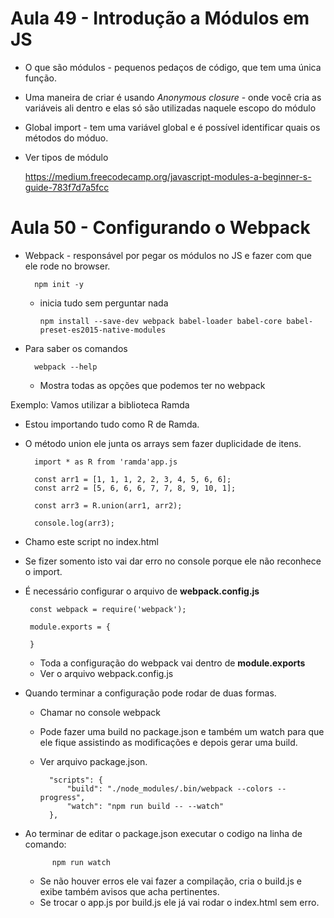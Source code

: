# Aula 49 - Introdução a Módulos em JS

* O que são módulos - pequenos pedaços de código, que tem uma única função.
* Uma maneira de criar é usando _Anonymous closure_ - onde você cria as variáveis ali dentro e elas só são utilizadas naquele escopo do módulo
* Global import - tem uma variável global e é possível identificar quais os métodos do móduo.

* Ver tipos de módulo

    https://medium.freecodecamp.org/javascript-modules-a-beginner-s-guide-783f7d7a5fcc



# Aula 50 - Configurando o Webpack


* Webpack - responsável por pegar os módulos no JS e fazer com que ele rode no browser.

        npm init -y

    - inicia tudo sem perguntar nada

          npm install --save-dev webpack babel-loader babel-core babel-preset-es2015-native-modules

* Para saber os comandos

        webpack --help

    - Mostra todas as opções que podemos ter no webpack


Exemplo: Vamos utilizar a biblioteca Ramda

* Estou importando tudo como R de Ramda.
* O método union ele junta os arrays sem fazer duplicidade de itens.

        import * as R from 'ramda'app.js

        const arr1 = [1, 1, 1, 2, 2, 3, 4, 5, 6, 6];
        const arr2 = [5, 6, 6, 6, 7, 7, 8, 9, 10, 1];

        const arr3 = R.union(arr1, arr2);

        console.log(arr3);

 * Chamo este script no index.html
 * Se fizer somento isto vai dar erro no console porque ele não reconhece o import.
 * É necessário configurar o arquivo de **webpack.config.js**

        const webpack = require('webpack');

        module.exports = {
            
        }
    
    - Toda a configuração do webpack vai dentro de **module.exports**
    - Ver o arquivo webpack.config.js

 * Quando terminar a configuração pode rodar de duas formas.
    - Chamar no console
            webpack
    - Pode fazer uma build no package.json e também um watch para que ele fique assistindo as modificações e depois gerar uma build.
    - Ver arquivo package.json.

            "scripts": {
                "build": "./node_modules/.bin/webpack --colors --progress",
                "watch": "npm run build -- --watch"
            },

* Ao terminar de editar o package.json executar o codigo na linha de comando:

            npm run watch

    - Se não houver erros ele vai fazer a compilação, cria o build.js e exibe também avisos que acha pertinentes.
    - Se trocar o app.js por build.js ele já vai rodar o index.html sem erro.
    